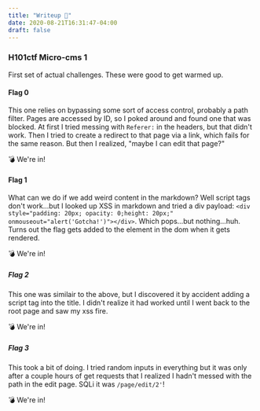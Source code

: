 ```yaml
---
title: "Writeup 📝"
date: 2020-08-21T16:31:47-04:00
draft: false
---
```


### H101ctf Micro-cms 1 
First set of actual challenges. These were good to get warmed up.

#### Flag 0
This one relies on bypassing some sort of access control, probably a path filter.
Pages are accessed by ID, so I poked around and found one that was blocked. At first I tried messing with `Referer:` in the headers, but that didn't work. Then I tried to create a redirect to that page via a link, which fails for the same reason. But then I realized, "maybe I can edit that page?" 

💣 We're in!

#### Flag 1

What can we do if we add weird content in the markdown? Well script tags don't work...but I looked up XSS in markdown and tried a div payload:  `<div style="padding: 20px; opacity: 0;height: 20px;" onmouseout="alert('Gotcha!')"></div>`. Which pops...but nothing...huh. Turns out the flag gets added to the element in the dom when it gets rendered.

💣 We're in!

##### Flag 2

This one was similair to the above, but I discovered it by accident adding a script tag into the title. I didn't realize it had worked until I went back to the root page and saw my xss fire.

💣 We're in!

##### Flag 3

This took a bit of doing. I tried random inputs in everything but it was only after a couple hours of get requests that I realized I hadn't messed with the path in the edit page. SQLi it was `/page/edit/2'`!

💣 We're in!
